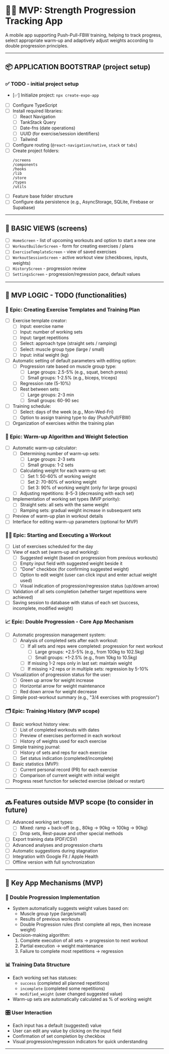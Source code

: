 # 🏋️‍♂️ MVP: Strength Progression Tracking App

A mobile app supporting Push-Pull-FBW training, helping to track progress, select appropriate warm-up and adaptively adjust weights according to double progression principles.

---

## 📦 APPLICATION BOOTSTRAP (project setup)

### ✅ TODO - initial project setup

- [✅] Initialize project: `npx create-expo-app`
- [ ] Configure TypeScript
- [ ] Install required libraries:
  - [ ] React Navigation
  - [ ] TankStack Query
  - [ ] Date-fns (date operations)
  - [ ] UUID (for exercise/session identifiers)
  - [ ] Tailwind
- [ ] Configure routing (`@react-navigation/native`, `stack` or `tabs`)
- [ ] Create project folders:
  ```
  /screens
  /components
  /hooks
  /lib
  /store
  /types
  /utils
  ```
- [ ] Feature base folder structure
- [ ] Configure data persistence (e.g., AsyncStorage, SQLite, Firebase or Supabase)

---

## 📱 BASIC VIEWS (screens)

- [ ] `HomeScreen` - list of upcoming workouts and option to start a new one
- [ ] `WorkoutBuilderScreen` - form for creating exercises / plans
- [ ] `ExerciseTemplateScreen` - view of saved exercises
- [ ] `WorkoutSessionScreen` - active workout view (checkboxes, inputs, weights)
- [ ] `HistoryScreen` - progression review
- [ ] `SettingsScreen` - progression/regression pace, default values

---

## 🚦 MVP LOGIC - TODO (functionalities)

### 🎯 Epic: Creating Exercise Templates and Training Plan

- [ ] Exercise template creator:
  - [ ] Input: exercise name
  - [ ] Input: number of working sets
  - [ ] Input: target repetitions
  - [ ] Select: approach type (straight sets / ramping)
  - [ ] Select: muscle group type (large / small)
  - [ ] Input: initial weight (kg)
- [ ] Automatic setting of default parameters with editing option:
  - [ ] Progression rate based on muscle group type:
    - [ ] Large groups: 2.5-5% (e.g., squat, bench press)
    - [ ] Small groups: 1-2.5% (e.g., biceps, triceps)
  - [ ] Regression rate (5-10%)
  - [ ] Rest between sets:
    - [ ] Large groups: 2-3 min
    - [ ] Small groups: 60-90 sec
- [ ] Training schedule:
  - [ ] Select: days of the week (e.g., Mon-Wed-Fri)
  - [ ] Option to assign training type to day (Push/Pull/FBW)
- [ ] Organization of exercises within the training plan

### 🔁 Epic: Warm-up Algorithm and Weight Selection

- [ ] Automatic warm-up calculator:
  - [ ] Determining number of warm-up sets:
    - [ ] Large groups: 2-3 sets
    - [ ] Small groups: 1-2 sets
  - [ ] Calculating weight for each warm-up set:
    - [ ] Set 1: 50-60% of working weight
    - [ ] Set 2: 70-80% of working weight
    - [ ] Set 3: 90% of working weight (only for large groups)
  - [ ] Adjusting repetitions: 8-5-3 (decreasing with each set)
- [ ] Implementation of working set types (MVP priority):
  - [ ] Straight sets: all sets with the same weight
  - [ ] Ramping sets: gradual weight increase in subsequent sets
- [ ] Preview of warm-up plan in workout details
- [ ] Interface for editing warm-up parameters (optional for MVP)

### 🏋️‍♂️ Epic: Starting and Executing a Workout

- [ ] List of exercises scheduled for the day
- [ ] View of each set (warm-up and working):
  - [ ] Suggested weight (based on progression from previous workouts)
  - [ ] Empty input field with suggested weight beside it
  - [ ] "Done" checkbox (for confirming suggested weight)
  - [ ] Option to edit weight (user can click input and enter actual weight used)
  - [ ] Visual indication of progression/regression status (up/down arrow)
- [ ] Validation of all sets completion (whether target repetitions were achieved)
- [ ] Saving session to database with status of each set (success, incomplete, modified weight)

### 📈 Epic: Double Progression - Core App Mechanism

- [ ] Automatic progression management system:
  - [ ] Analysis of completed sets after each workout:
    - [ ] If all sets and reps were completed: progression for next workout
      - [ ] Large groups: +2.5-5% (e.g., from 100kg to 102.5kg)
      - [ ] Small groups: +1-2.5% (e.g., from 10kg to 10.5kg)
    - [ ] If missing 1-2 reps only in last set: maintain weight
    - [ ] If missing >2 reps or in multiple sets: regression by 5-10%
- [ ] Visualization of progression status for the user:
  - [ ] Green up arrow for weight increase
  - [ ] Horizontal arrow for weight maintenance
  - [ ] Red down arrow for weight decrease
- [ ] Simple post-workout summary (e.g., "3/4 exercises with progression")

### 🗂 Epic: Training History (MVP scope)

- [ ] Basic workout history view:
  - [ ] List of completed workouts with dates
  - [ ] Preview of exercises performed in each workout
  - [ ] History of weights used for each exercise
- [ ] Simple training journal:
  - [ ] History of sets and reps for each exercise
  - [ ] Set status indication (completed/incomplete)
- [ ] Basic statistics (MVP):
  - [ ] Current personal record (PR) for each exercise
  - [ ] Comparison of current weight with initial weight
- [ ] Progress reset function for selected exercise (deload or restart)

---

## 🔜 Features outside MVP scope (to consider in future)

- [ ] Advanced working set types:
  - [ ] Mixed: ramp + back-off (e.g., 80kg → 90kg → 100kg → 90kg)
  - [ ] Drop sets, Rest-pause and other special methods
- [ ] Export training data (PDF/CSV)
- [ ] Advanced analyses and progression charts
- [ ] Automatic suggestions during stagnation
- [ ] Integration with Google Fit / Apple Health
- [ ] Offline version with full synchronization

---

## 📌 Key App Mechanisms (MVP)

### 🔧 Double Progression Implementation

- System automatically suggests weight values based on:
  - Muscle group type (large/small)
  - Results of previous workouts
  - Double Progression rules (first complete all reps, then increase weight)
- Decision-making algorithm:
  1. Complete execution of all sets → progression to next workout
  2. Partial execution → weight maintenance
  3. Failure to complete most repetitions → regression

### 📊 Training Data Structure

- Each working set has statuses:
  - `success` (completed all planned repetitions)
  - `incomplete` (completed some repetitions)
  - `modified_weight` (user changed suggested value)
- Warm-up sets are automatically calculated as % of working weight

### 🎛️ User Interaction

- Each input has a default (suggested) value
- User can edit any value by clicking on the input field
- Confirmation of set completion by checkbox
- Visual progression/regression indicators for quick understanding

---
